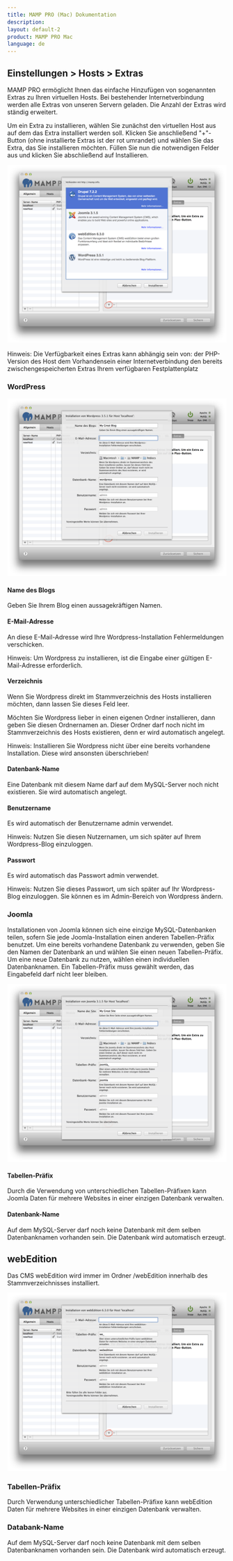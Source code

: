 ```yaml
---
title: MAMP PRO (Mac) Dokumentation
description: 
layout: default-2
product: MAMP PRO Mac
language: de
---
```


## Einstellungen > Hosts > Extras
MAMP PRO ermöglicht Ihnen das einfache Hinzufügen von sogenannten Extras zu Ihren virtuellen Hosts. Bei bestehender Internetverbindung werden alle Extras von unseren Servern geladen. Die Anzahl der Extras wird ständig erweitert.

Um ein Extra zu installieren, wählen Sie zunächst den virtuellen Host aus auf dem das Extra installiert werden soll. Klicken Sie anschließend "+"-Button (ohne installierte Extras ist der rot umrandet) und wählen Sie das Extra, das Sie installieren möchten. Füllen Sie nun die notwendigen Felder aus und klicken Sie abschließend auf Installieren.

![MAMP](Extras.png)

<div class="alert" role="alert">
Hinweis: Die Verfügbarkeit eines Extras kann abhängig sein von:
der PHP-Version des Host
dem Vorhandensein einer Internetverbindung
den bereits zwischengespeicherten Extras
Ihrem verfügbaren Festplattenplatz
</div>

### WordPress

![MAMP](WordPress.png)

#### Name des Blogs
Geben Sie Ihrem Blog einen aussagekräftigen Namen.

#### E-Mail-Adresse
An diese E-Mail-Adresse wird Ihre Wordpress-Installation Fehlermeldungen verschicken.

Hinweis: Um Wordpress zu installieren, ist die Eingabe einer gültigen E-Mail-Adresse erforderlich.

#### Verzeichnis
Wenn Sie Wordpress direkt im Stammverzeichnis des Hosts installieren möchten, dann lassen Sie dieses Feld leer.

Möchten Sie Wordpress lieber in einen eigenen Ordner installieren, dann geben Sie diesen Ordnernamen an. Dieser Ordner darf noch nicht im Stammverzeichnis des Hosts existieren, denn er wird automatisch angelegt.

<div class="alert" role="alert">
Hinweis: Installieren Sie Wordpress nicht über eine bereits vorhandene Installation. Diese wird ansonsten überschrieben!
</div>

#### Datenbank-Name
Eine Datenbank mit diesem Name darf auf dem MySQL-Server noch nicht existieren. Sie wird automatisch angelegt.

#### Benutzername
Es wird automatisch der Benutzername admin verwendet.

<div class="alert" role="alert">
Hinweis: Nutzen Sie diesen Nutzernamen, um sich später auf Ihrem Wordpress-Blog einzuloggen.
</div>

#### Passwort
Es wird automatisch das Passwort admin verwendet.

<div class="alert" role="alert">
Hinweis: Nutzen Sie dieses Passwort, um sich später auf Ihr Wordpress-Blog einzuloggen. Sie können es im Admin-Bereich von Wordpress ändern.
</div>

### Joomla
Installationen von Joomla können sich eine einzige MySQL-Datenbanken teilen, sofern Sie jede Joomla-Installation einen anderen Tabellen-Präfix benutzet. Um eine bereits vorhandene Datenbank zu verwenden, geben Sie den Namen der Datenbank an und wählen Sie einen neuen Tabellen-Präfix. Um eine neue Datenbank zu nutzen, wählen einen individuellen Datenbanknamen. Ein Tabellen-Präfix muss gewählt werden, das Eingabefeld darf nicht leer bleiben.

![MAMP](Joomla.png)

#### Tabellen-Präfix
Durch die Verwendung von unterschiedlichen Tabellen-Präfixen kann Joomla Daten für mehrere Websites in einer einzigen Datenbank verwalten.

#### Datenbank-Name
Auf dem MySQL-Server darf noch keine Datenbank mit dem selben Datenbanknamen vorhanden sein. Die Datenbank wird automatisch erzeugt.

## webEdition

Das CMS webEdition wird immer im Ordner /webEdition innerhalb des Stammverzeichnisses installiert.

![MAMP](webEdition.png)

### Tabellen-Präfix 
Durch Verwendung unterschiedlicher Tabellen-Präfixe kann webEdition Daten für mehrere Websites in einer einzigen Datenbank verwalten.

### Databank-Name
Auf dem MySQL-Server darf noch keine Datenbank mit dem selben Datenbanknamen vorhanden sein. Die Datenbank wird automatisch erzeugt.
